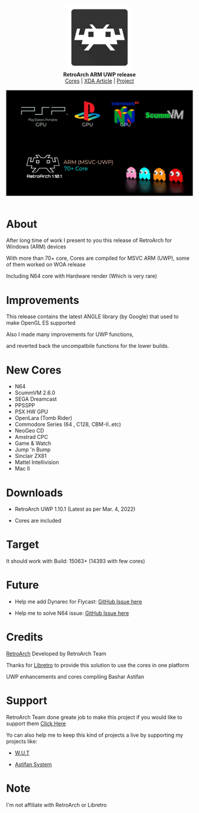 <p align="center">
  <img src="assets/logo.png" width="176"><br>
  <b>RetroArch ARM UWP release</b><br/>
  <a href="./cores">Cores</a> |
  <a href="https://forum.xda-developers.com/t/retroarch-uwp-arm-release-n64-scummvm-and-more.4411251/">XDA Article</a> |
  <a href="https://github.com/libretro/RetroArch">Project</a> 
  <br/><br/>
  <img src="assets/screen.png"><br/><br/>
</p>


# About

After long time of work I present to you this release of RetroArch for Windows (ARM) devices

With more than 70+ core, Cores are compiled for MSVC ARM (UWP), some of them worked on WOA release

Including N64 core with Hardware render (Which is very rare)


# Improvements

This release contains the latest ANGLE library (by Google) that used to make OpenGL ES supported

Also I made many improvements for UWP functions,

and reverted back the uncompatbile functions for the lower builds.


# New Cores
- N64 
- ScummVM 2.6.0
- SEGA Dreamcast
- PPSSPP
- PSX HW GPU
- OpenLara (Tomb Rider)
- Commodore Series (64 , C128, CBM-II..etc)
- NeoGeo CD
- Amstrad CPC
- Game & Watch
- Jump 'n Bump
- Sinclair ZX81
- Mattel Intellivision
- Mac II


# Downloads

- RetroArch UWP 1.10.1 (Latest as per Mar. 4, 2022)

- Cores are included

# Target

It should work with Build: 15063+ (14393 with few cores)


# Future

- Help me add Dynarec for Flycast: [GitHub Issue here](https://github.com/flyinghead/flycast/issues/545)

- Help me to solve N64 issue: [GitHub Issue here](https://github.com/mupen64plus/mupen64plus-video-rice/issues/102)


# Credits

<a href="https://www.retroarch.com/">RetroArch</a> Developed by RetroArch Team 

Thanks for <a href="https://www.libretro.com/">Libretro</a> to provide this solution to use the cores in one platform

UWP enhancements and cores compiling Bashar Astifan


# Support

RetroArch Team done greate job to make this project if you would like to support them <a href="https://www.retroarch.com/index.php?page=donate">Click Here</a>

Yo can also help me to keep this kind of projects a live by supporting my projects like:

- <a href="https://github.com/basharast/wut">W.U.T</a>

- <a href="https://github.com/basharast/AstifanSystem">Astifan System</a>


# Note

I'm not affiliate with RetroArch or Libretro